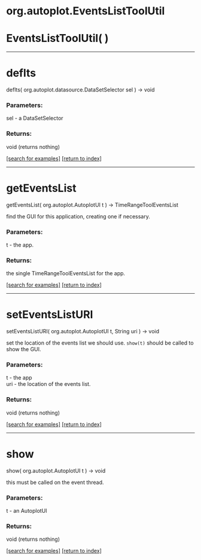 # org.autoplot.EventsListToolUtil



# EventsListToolUtil( )


***
<a name="deflts"></a>
# deflts
deflts( org.autoplot.datasource.DataSetSelector sel ) &rarr; void



### Parameters:
sel - a DataSetSelector

### Returns:
void (returns nothing)


<a href="https://github.com/autoplot/dev/search?q=deflts&unscoped_q=deflts">[search for examples]</a>
<a href="https://github.com/autoplot/documentation/blob/master/javadoc/index-all.md">[return to index]</a>

***
<a name="getEventsList"></a>
# getEventsList
getEventsList( org.autoplot.AutoplotUI t ) &rarr; TimeRangeToolEventsList

find the GUI for this application, creating one if necessary.

### Parameters:
t - the app.

### Returns:
the single TimeRangeToolEventsList for the app.

<a href="https://github.com/autoplot/dev/search?q=getEventsList&unscoped_q=getEventsList">[search for examples]</a>
<a href="https://github.com/autoplot/documentation/blob/master/javadoc/index-all.md">[return to index]</a>

***
<a name="setEventsListURI"></a>
# setEventsListURI
setEventsListURI( org.autoplot.AutoplotUI t, String uri ) &rarr; void

set the location of the events list we should use.  <code>show(t)</code> 
 should be called to show the GUI.

### Parameters:
t - the app
<br>uri - the location of the events list.

### Returns:
void (returns nothing)


<a href="https://github.com/autoplot/dev/search?q=setEventsListURI&unscoped_q=setEventsListURI">[search for examples]</a>
<a href="https://github.com/autoplot/documentation/blob/master/javadoc/index-all.md">[return to index]</a>

***
<a name="show"></a>
# show
show( org.autoplot.AutoplotUI t ) &rarr; void

this must be called on the event thread.

### Parameters:
t - an AutoplotUI

### Returns:
void (returns nothing)


<a href="https://github.com/autoplot/dev/search?q=show&unscoped_q=show">[search for examples]</a>
<a href="https://github.com/autoplot/documentation/blob/master/javadoc/index-all.md">[return to index]</a>

